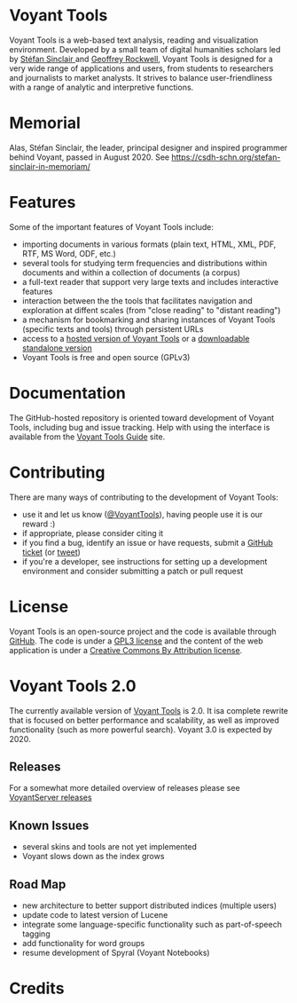 Voyant Tools
======

Voyant Tools is a web-based text analysis, reading and visualization environment. Developed by a small team of digital humanities scholars led by [Stéfan Sinclair ](http://stefansinclair.name/) and [Geoffrey Rockwell](http://geoffreyrockwell.com/), Voyant Tools is designed for a very wide range of applications and users, from students to researchers and journalists to market analysts. It strives to balance user-friendliness with a range of analytic and interpretive functions.

# Memorial

Alas, Stéfan Sinclair, the leader, principal designer and inspired programmer behind Voyant, passed in August 2020. See https://csdh-schn.org/stefan-sinclair-in-memoriam/

# Features
Some of the important features of Voyant Tools include:

* importing documents in various formats (plain text, HTML, XML, PDF, RTF, MS Word, ODF, etc.)
* several tools for studying term frequencies and distributions within documents and within a collection of documents (a corpus)
* a full-text reader that support very large texts and includes interactive features
* interaction between the the tools that facilitates navigation and exploration at diffent scales (from "close reading" to "distant reading")
* a mechanism for bookmarking and sharing instances of Voyant Tools (specific texts and tools) through persistent URLs
* access to a [hosted version of Voyant Tools](https://voyant-tools.org/) or a [downloadable standalone version](https://github.com/voyanttools/VoyantServer)
* Voyant Tools is free and open source (GPLv3)

# Documentation
The GitHub-hosted repository is oriented toward development of Voyant Tools, including bug and issue tracking. Help with using the interface is available from the [Voyant Tools Guide](https://voyant-tools.org/docs/#!/guide) site.

# Contributing
There are many ways of contributing to the development of Voyant Tools:

* use it and let us know ([@VoyantTools](http://twitter.com/VoyantTools)), having people use it is our reward :)
* if appropriate, please consider citing it
* if you find a bug, identify an issue or have requests, submit a [GitHub ticket](https://github.com/sgsinclair/Voyant/issues) (or [tweet](http://twitter.com/VoyantTools))
* if you're a developer, see instructions for setting up a development environment and consider submitting a patch or pull request

# License

Voyant Tools is an open-source project and the code is available through [GitHub](http://github.com/voyanttools/Voyant). The code is under a [GPL3 license](http://www.gnu.org/licenses/gpl-3.0.en.html) and the content of the web application is under a [Creative Commons By Attribution license](https://creativecommons.org/licenses/by/4.0/).

# Voyant Tools 2.0
The currently available version of [Voyant Tools](http://voyant-tools.org/) is 2.0. It isa complete rewrite that is focused on better performance and scalability, as well as improved functionality (such as more powerful search). Voyant 3.0 is expected by 2020.

## Releases

For a somewhat more detailed overview of releases please see [VoyantServer releases](https://github.com/voyanttools/VoyantServer/releases)

##  Known Issues
* several skins and tools are not yet implemented
* Voyant slows down as the index grows

##  Road Map
* new architecture to better support distributed indices (multiple users)
* update code to latest version of Lucene
* integrate some language-specific functionality such as part-of-speech tagging
* add functionality for word groups
* resume development of Spyral (Voyant Notebooks)

# Credits
